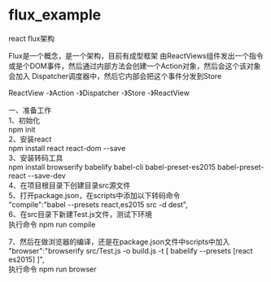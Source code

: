 # flux_example
react flux架构




Flux是一个概念，是一个架构，目前有成型框架
由ReactViews组件发出一个指令或是个DOM事件，然后通过内部方法会创建一个Action对象，然后会这个该对象会加入
Dispatcher调度器中，然后它内部会把这个事件分发到Store

ReactView -》Action -》Dispatcher -》Store -》ReactView





一、准备工作<br/>
1、初始化<br/>
 npm init<br/>
2、安装react<br/>
 npm install react react-dom --save<br/>
3、安装转码工具<br/>
 npm install browserify babelify babel-cli babel-preset-es2015 babel-preset-react --save-dev<br/>
4、在项目根目录下创建目录src源文件<br/>
5、打开package.json，在scripts中添加以下转码命令<br/>
 "compile":"babel --presets react,es2015 src -d dest",<br/>
6、在src目录下新建Test.js文件，测试下环境<br/>
 执行命令 npm run compile<br/>

7、然后在做浏览器的编译，还是在package.json文件中scripts中加入<br/>
  "browser":"browserify src/Test.js -o build.js -t [ babelify --presets [react es2015] ]",<br/>
  执行命令 npm run browser<br/>






